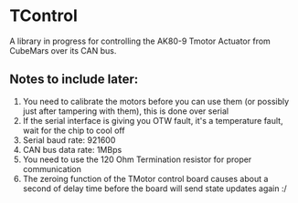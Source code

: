 # TControl
A library in progress for controlling the AK80-9 Tmotor Actuator from CubeMars over its CAN bus.

## Notes to include later:

1. You need to calibrate the motors before you can use them (or possibly just after tampering with them), this is done over serial
2. If the serial interface is giving you OTW fault, it's a temperature fault, wait for the chip to cool off
3. Serial baud rate: 921600
4. CAN bus data rate: 1MBps
5. You need to use the 120 Ohm Termination resistor for proper communication
6. The zeroing function of the TMotor control board causes about a second of delay time before the board will send state updates again :/
